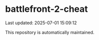 # battlefront-2-cheat

Last updated: 2025-07-01 15:09:12

This repository is automatically maintained.
